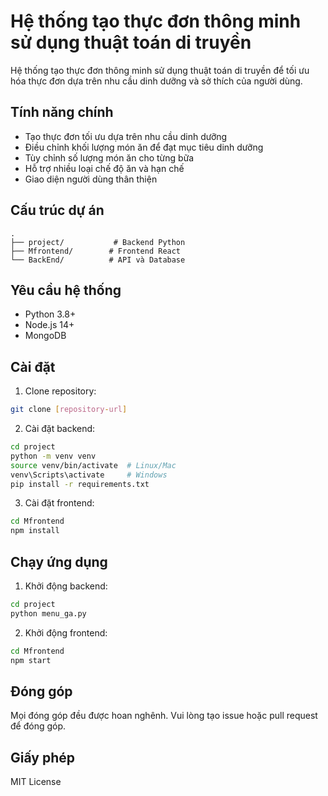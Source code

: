 # Hệ thống tạo thực đơn thông minh sử dụng thuật toán di truyền

Hệ thống tạo thực đơn thông minh sử dụng thuật toán di truyền để tối ưu hóa thực đơn dựa trên nhu cầu dinh dưỡng và sở thích của người dùng.

## Tính năng chính

- Tạo thực đơn tối ưu dựa trên nhu cầu dinh dưỡng
- Điều chỉnh khối lượng món ăn để đạt mục tiêu dinh dưỡng
- Tùy chỉnh số lượng món ăn cho từng bữa
- Hỗ trợ nhiều loại chế độ ăn và hạn chế
- Giao diện người dùng thân thiện

## Cấu trúc dự án

```
.
├── project/           # Backend Python
├── Mfrontend/        # Frontend React
└── BackEnd/          # API và Database
```

## Yêu cầu hệ thống

- Python 3.8+
- Node.js 14+
- MongoDB

## Cài đặt

1. Clone repository:
```bash
git clone [repository-url]
```

2. Cài đặt backend:
```bash
cd project
python -m venv venv
source venv/bin/activate  # Linux/Mac
venv\Scripts\activate     # Windows
pip install -r requirements.txt
```

3. Cài đặt frontend:
```bash
cd Mfrontend
npm install
```

## Chạy ứng dụng

1. Khởi động backend:
```bash
cd project
python menu_ga.py
```

2. Khởi động frontend:
```bash
cd Mfrontend
npm start
```

## Đóng góp

Mọi đóng góp đều được hoan nghênh. Vui lòng tạo issue hoặc pull request để đóng góp.

## Giấy phép

MIT License 